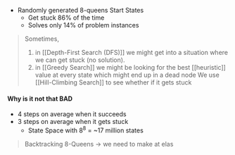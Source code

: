 - Randomly generated 8-queens Start States
	- Get stuck 86% of the time
	- Solves only 14% of problem instances
> Sometimes, 
> 1. in [[Depth-First Search (DFS)]] we might get into a situation where we can get stuck (no solution). 
> 2. in [[Greedy Search]] we might be looking for the best [[heuristic]] value at every state which might end up in a dead node
> We use [[Hill-Climbing Search]] to see whether if it gets stuck

#### Why is it not that BAD
- 4 steps on average when it succeeds
- 3 steps on average when it gets stuck
	- State Space with $8^8$ = ~17 million states
> Backtracking 8-Queens → we need to make at elas